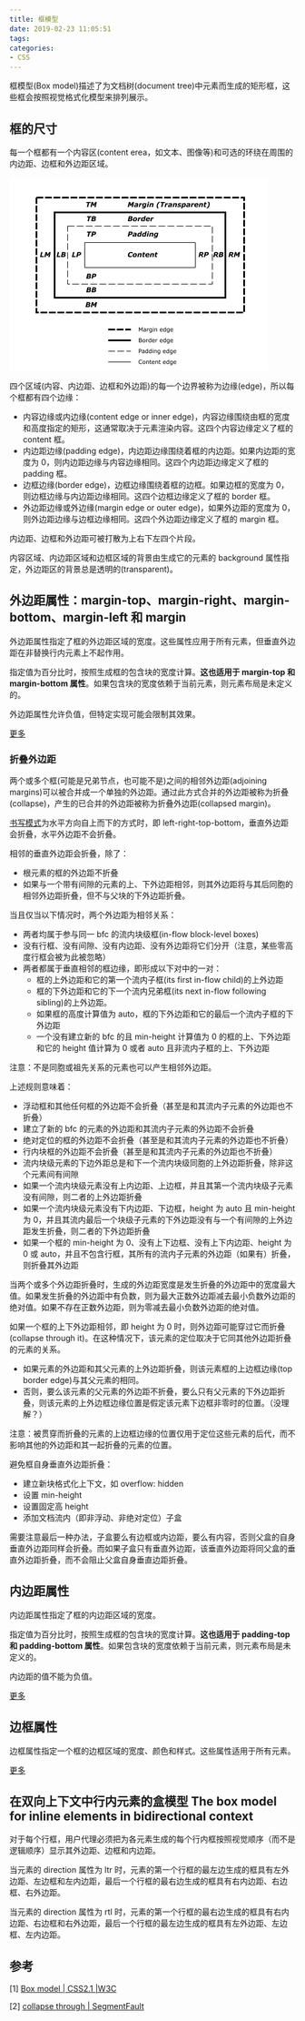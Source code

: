 ```yaml
---
title: 框模型
date: 2019-02-23 11:05:51
tags:
categories:
- CSS
---
```


框模型(Box model)描述了为文档树(document tree)中元素而生成的矩形框，这些框会按照视觉格式化模型来排列展示。

## 框的尺寸
每一个框都有一个内容区(content erea，如文本、图像等)和可选的环绕在周围的内边距、边框和外边距区域。

![box-model](https://github.com/wyhcool/notes/blob/master/Web/CSS2.1SPEC/08_box-model.png)

四个区域(内容、内边距、边框和外边距)的每一个边界被称为边缘(edge)，所以每个框都有四个边缘：
- 内容边缘或内边缘(content edge or inner edge)，内容边缘围绕由框的宽度和高度指定的矩形，这通常取决于元素渲染内容。这四个内容边缘定义了框的 content 框。
- 内边距边缘(padding edge)，内边距边缘围绕着框的内边距。如果内边距的宽度为 0，则内边距边缘与内容边缘相同。这四个内边距边缘定义了框的 padding 框。
- 边框边缘(border edge)，边框边缘围绕着框的边框。如果边框的宽度为 0，则边框边缘与内边距边缘相同。这四个边框边缘定义了框的 border 框。
- 外边距边缘或外边缘(margin edge or outer edge)，如果外边距的宽度为 0，则外边距边缘与边框边缘相同。这四个外边距边缘定义了框的 margin 框。

内边距、边框和外边距可被打散为上右下左四个片段。

内容区域、内边距区域和边框区域的背景由生成它的元素的 background 属性指定，外边距区的背景总是透明的(transparent)。

## 外边距属性：margin-top、margin-right、margin-bottom、margin-left 和 margin
外边距属性指定了框的外边距区域的宽度。这些属性应用于所有元素，但垂直外边距在非替换行内元素上不起作用。

指定值为百分比时，按照生成框的包含块的宽度计算。<strong>这也适用于 margin-top 和 margin-bottom 属性</strong>。如果包含块的宽度依赖于当前元素，则元素布局是未定义的。

外边距属性允许负值，但特定实现可能会限制其效果。

[更多](https://github.com/wyhcool/notes/blob/master/Web/CSS%E6%9D%83%E5%A8%81%E6%8C%87%E5%8D%973/%E7%AC%AC08%E7%AB%A0.%E5%86%85%E8%BE%B9%E8%B7%9D%E8%BE%B9%E6%A1%86%E5%A4%96%E8%BE%B9%E8%B7%9D.md#%E5%A4%96%E8%BE%B9%E8%B7%9D)

### 折叠外边距
两个或多个框(可能是兄弟节点，也可能不是)之间的相邻外边距(adjoining margins)可以被合并成一个单独的外边距。通过此方式合并的外边距被称为折叠(collapse)，产生的已合并的外边距被称为折叠外边距(collapsed margin)。

[书写模式](https://github.com/wyhcool/notes/blob/master/Web/CSS%E6%9D%83%E5%A8%81%E6%8C%87%E5%8D%973/%E7%AC%AC06%E7%AB%A0.%E6%96%87%E6%9C%AC%E5%B1%9E%E6%80%A7.md#%E4%B9%A6%E5%86%99%E6%A8%A1%E5%BC%8F-writing-mode)为水平方向自上而下的方式时，即 left-right-top-bottom，垂直外边距会折叠，水平外边距不会折叠。

相邻的垂直外边距会折叠，除了：
- 根元素的框的外边距不折叠
- 如果与一个带有间隙的元素的上、下外边距相邻，则其外边距将与其后同胞的相邻外边距折叠，但不与父块的下外边距折叠。

当且仅当以下情况时，两个外边距为相邻关系：
- 两者均属于参与同一 bfc 的流内块级框(in-flow block-level boxes)
- 没有行框、没有间隙、没有内边距、没有外边距将它们分开（注意，某些零高度行框会被为此被忽略）
- 两者都属于垂直相邻的框边缘，即形成以下对中的一对：
  - 框的上外边距和它的第一个流内子框(its first in-flow child)的上外边距
  - 框的下外边距和它的下一个流内兄弟框(its next in-flow following sibling)的上外边距。
  - 如果框的高度计算值为 auto，框的下外边距和它的最后一个流内子框的下外边距
  - 一个没有建立新的 bfc 的且 min-height 计算值为 0 的框的上、下外边距和它的 height 值计算为 0 或者 auto 且非流内子框的上、下外边距

注意：不是同胞或祖先关系的元素也可以产生相邻外边距。

上述规则意味着：
- 浮动框和其他任何框的外边距不会折叠（甚至是和其流内子元素的外边距也不折叠）
- 建立了新的 bfc 的元素的外边距和其流内子元素的外边距不会折叠
- 绝对定位的框的外边距不会折叠（甚至是和其流内子元素的外边距也不折叠）
- 行内块框的外边距不会折叠（甚至是和其流内子元素的外边距也不折叠）
- 流内块级元素的下边外距总是和下一个流内块级同胞的上外边距折叠，除非这个元素间有间隙
- 如果一个流内块级元素没有上内边距、上边框，并且其第一个流内块级子元素没有间隙，则二者的上外边距折叠
- 如果一个流内块级元素没有下内边距、下边框，height 为 auto 且 min-height 为 0，并且其流内最后一个块级子元素的下外边距没有与一个有间隙的上外边距发生折叠，则二者的下外边距折叠
- 如果一个框的 min-height 为 0、没有上下边框、没有上下内边距、height 为 0 或 auto，并且不包含行框，其所有的流内子元素的外边距（如果有）折叠，则折叠其外边距

当两个或多个外边距折叠时，生成的外边距宽度是发生折叠的外边距中的宽度最大值。如果发生折叠的外边距中有负数，则为最大正数外边距减去最小负数外边距的绝对值。如果不存在正数外边距，则为零减去最小负数外边距的绝对值。

如果一个框的上下外边距相邻，即 height 为 0 时，则外边距可能穿过它而折叠(collapse through it)。在这种情况下，该元素的定位取决于它同其他外边距折叠的元素的关系。
- 如果元素的外边距和其父元素的上外边距折叠，则该元素框的上边框边缘(top border edge)与其父元素的相同。
- 否则，要么该元素的父元素的外边距不折叠，要么只有父元素的下外边距折叠，则该元素的上外边框边缘位置是假定该元素下边框非零时的位置。（没理解？）

注意：被贯穿而折叠的元素的上边框边缘的位置仅用于定位这些元素的后代，而不影响其他的外边距和其一起折叠的元素的位置。

避免框自身垂直外边距折叠：

- 建立新块格式化上下文，如 overflow: hidden
- 设置 min-height
- 设置固定高 height
- 添加文档流内（即非浮动、非绝对定位）子盒

需要注意最后一种办法，子盒要么有边框或内边距，要么有内容，否则父盒的自身垂直外边距同样会折叠。而如果子盒只有垂直外边距，该垂直外边距将同父盒的垂直外边距折叠，而不会阻止父盒自身垂直边距折叠。

## 内边距属性
内边距属性指定了框的内边距区域的宽度。

指定值为百分比时，按照生成框的包含块的宽度计算。<strong>这也适用于 padding-top 和 padding-bottom 属性</strong>。如果包含块的宽度依赖于当前元素，则元素布局是未定义的。

内边距的值不能为负值。

[更多](https://github.com/wyhcool/notes/blob/master/Web/CSS%E6%9D%83%E5%A8%81%E6%8C%87%E5%8D%973/%E7%AC%AC08%E7%AB%A0.%E5%86%85%E8%BE%B9%E8%B7%9D%E8%BE%B9%E6%A1%86%E5%A4%96%E8%BE%B9%E8%B7%9D.md#%E5%86%85%E8%BE%B9%E8%B7%9D)

## 边框属性
边框属性指定一个框的边框区域的宽度、颜色和样式。这些属性适用于所有元素。

[更多](https://github.com/wyhcool/notes/blob/master/Web/CSS%E6%9D%83%E5%A8%81%E6%8C%87%E5%8D%973/%E7%AC%AC08%E7%AB%A0.%E5%86%85%E8%BE%B9%E8%B7%9D%E8%BE%B9%E6%A1%86%E5%A4%96%E8%BE%B9%E8%B7%9D.md#%E8%BE%B9%E6%A1%86)

## 在双向上下文中行内元素的盒模型 The box model for inline elements in bidirectional context
对于每个行框，用户代理必须把为各元素生成的每个行内框按照视觉顺序（而不是逻辑顺序）显示其外边距、边框和内边距。

当元素的 direction 属性为 ltr 时，元素的第一个行框的最左边生成的框具有左外边距、左边框和左内边距，最后一个行框的最右边生成的框具有右内边距、右边框、右外边距。

当元素的 direction 属性为 rtl 时，元素的第一个行框的最右边生成的框具有右内边距、右边框和右外边距，最后一个行框的最左边生成的框具有左外边距、左边框、左内边距。


## 参考
[1] [Box model | CSS2.1 |W3C](https://www.w3.org/TR/2011/REC-CSS2-20110607/box.html)

[2] [collapse through | SegmentFault](https://segmentfault.com/q/1010000010202760)

